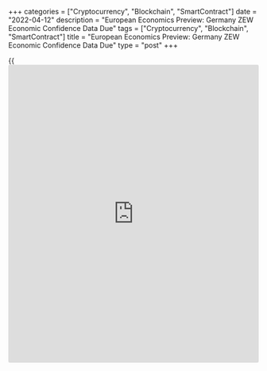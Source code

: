 +++
categories = ["Cryptocurrency", "Blockchain", "SmartContract"]
date = "2022-04-12"
description = "European Economics Preview: Germany ZEW Economic Confidence Data Due"
tags = ["Cryptocurrency", "Blockchain", "SmartContract"]
title = "European Economics Preview: Germany ZEW Economic Confidence Data Due"
type = "post"
+++

{{<iframe id="large-banner" src="https://www.bounty.group/#slide=13.0" width="100%" height="600" scrolling="no" style="border: 0px solid rgb(216, 221, 230); border-radius: 3px;">}}

Economic confidence survey results from Germany and the unemployment
data from the UK are the major economic reports due on Tuesday.

At 2.00 am ET, the Office for National Statistics is set to issue the UK
labor market statistics for February. The jobless rate is forecast to
fall to 3.8 percent in three months to February.

In the meantime, Destatis is scheduled to issue Germany's final consumer
price data. The statistical office is expected to confirm the 7.3
percent consumer price inflation for March.

At 2.45 am ET, France foreign trade data is due for February. The trade
deficit totaled EUR 8.03 billion in January.  
  
At 3.00 am ET, retail sales and industrial production figures are due
from Turkey. Economists forecast output to grow 9.2 percent on year,
faster than the 7.6 percent rise in January.

At 5.00 am ET, Germany ZEW economic confidence survey data is due. The
economic confidence index is seen at -48.0 in April versus -39.3 in
March.

For comments and feedback [contact](https://www.playgroundfx.com/contact/): editorial@rtt[news](https://www.letsplayfx.com/blog/forex-news-website/).com

[Economic News][1]

 **What parts of the world are seeing the best (and worst) economic
performances lately? Click[here][2] to check out our [Econ Scorecard][2]
and find out! See up-to-the-moment [ranking](https://www.playgroundfx.com/blog/crypto-exchange-ranking/)s for the best and worst
performers in [GDP][3], [unemployment rate][4], [inflation][5] and much
more.**

   1. www.rtt[news](https://www.letsplayfx.com/blog/forex-news-website/).com/Content/EconomicNews.aspx
   2. www.rtt[news](https://www.letsplayfx.com/blog/forex-news-website/).com/economic-scorecard/world-rank/unemployment-rate/highest-performance.aspx
   3. www.rtt[news](https://www.letsplayfx.com/blog/forex-news-website/).com/economic-scorecard/world-rank/GDP/highest-performance.aspx
   4. www.rtt[news](https://www.letsplayfx.com/blog/forex-news-website/).com/economic-scorecard/world-rank/unemployment-rate/lowest-performance.aspx
   5. www.rtt[news](https://www.letsplayfx.com/blog/forex-news-website/).com/economic-scorecard/world-rank/CPI/highest-performance.aspx